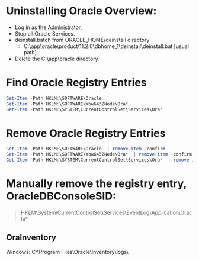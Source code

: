 # Uninstalling Oracle Overview:
* Log in as the Administrator.
* Stop all Oracle Services.
* deinstall.batch from ORACLE_HOME/deinstall directory 
    - C:\app\oracle\product\11.2.0\dbhome_1\deinstall\deinstall.bat [usual path]
* Delete the C:\app\oracle directory.

# Find Oracle Registry Entries
```powershell
Get-Item -Path HKLM:\SOFTWARE\Oracle                                    
Get-Item -Path HKLM:\SOFTWARE\Wow6432Node\Ora*                                  
Get-Item -Path HKLM:\SYSTEM\CurrentControlSet\Services\Ora*
```

# Remove Oracle Registry Entries
```powershell
Get-Item -Path HKLM:\SOFTWARE\Oracle  | remove-item -confirm                                   
Get-Item -Path HKLM:\SOFTWARE\Wow6432Node\Ora*  | remove-item -confirm                                    
Get-Item -Path HKLM:\SYSTEM\CurrentControlSet\Services\Ora*  | remove-item -confirm
```

# Manually remove the registry entry, OracleDBConsoleSID:
> HKLM\System\CurrentControlSet\Services\EventLog\Application\Oracle*

## OraInventory 
Windows: C:\\Program Files\Oracle\Inventory\logs\

